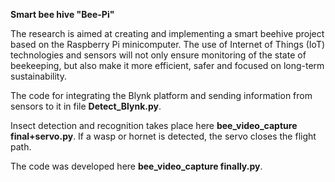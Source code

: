 **Smart bee hive "Bee-Pi"**

The research is aimed at creating and implementing a smart beehive project based on the Raspberry Pi minicomputer. The use of Internet of Things (IoT) technologies and sensors will not only ensure monitoring of the state of beekeeping, but also make it more efficient, safer and focused on long-term sustainability.

The code for integrating the Blynk platform and sending information from sensors to it in file **Detect_Blynk.py**.

Insect detection and recognition takes place here **bee_video_capture final+servo.py**. If a wasp or hornet is detected, the servo closes the flight path. 

The code was developed here **bee_video_capture finally.py**.
